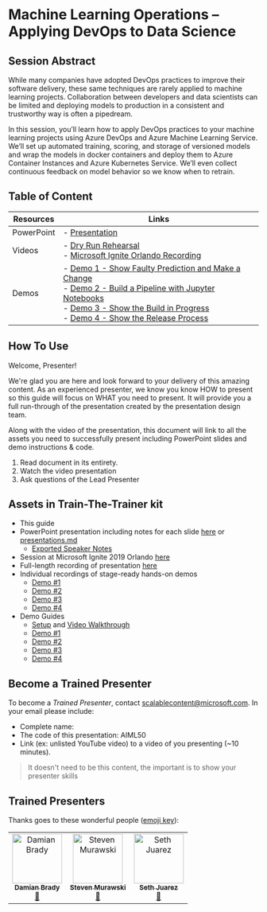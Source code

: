 # Machine Learning Operations – Applying DevOps to Data Science

## Session Abstract

While many companies have adopted DevOps practices to improve their software delivery, these same techniques are rarely applied to machine learning projects. Collaboration between developers and data scientists can be limited and deploying models to production in a consistent and trustworthy way is often a pipedream.

In this session, you’ll learn how to apply DevOps practices to your machine learning projects using Azure DevOps and Azure Machine Learning Service. We’ll set up automated training, scoring, and storage of versioned models and wrap the models in docker containers and deploy them to Azure Container Instances and Azure Kubernetes Service. We’ll even collect continuous feedback on model behavior so we know when to retrain.

## Table of Content
 

| Resources          | Links                            |
|-------------------|----------------------------------|
| PowerPoint        | - [Presentation](presentations.md) |
| Videos            | - [Dry Run Rehearsal](https://youtu.be/UgM8_4fAni8) <br/>- [Microsoft Ignite Orlando Recording](https://myignite.techcommunity.microsoft.com/sessions/83003) |
| Demos             | - [Demo 1 - Show Faulty Prediction and Make a Change](https://github.com/microsoft/ignite-learning-paths-training-aiml/blob/master/aiml50/demos/1-Show_Faulty_Prediction.md) <br/>- [Demo 2 - Build a Pipeline with Jupyter Notebooks](https://github.com/microsoft/ignite-learning-paths-training-aiml/blob/master/aiml50/demos/2-Build_a_Pipeline_With_Notebooks.md) <br/>- [Demo 3 - Show the Build in Progress](https://github.com/microsoft/ignite-learning-paths-training-aiml/blob/master/aiml50/demos/3-Show_The_Build.md) <br/>- [Demo 4 - Show the Release Process](https://github.com/microsoft/ignite-learning-paths-training-aiml/blob/master/aiml50/demos/4-Show_The_Release.md)|

## How To Use

Welcome, Presenter!

We're glad you are here and look forward to your delivery of this amazing content. As an experienced presenter, we know you know HOW to present so this guide will focus on WHAT you need to present. It will provide you a full run-through of the presentation created by the presentation design team.

Along with the video of the presentation, this document will link to all the assets you need to successfully present including PowerPoint slides and demo instructions & code.

1. Read document in its entirety.
2. Watch the video presentation
3. Ask questions of the Lead Presenter

## Assets in Train-The-Trainer kit

- This guide
- PowerPoint presentation including notes for each slide [here](https://globaleventcdn.blob.core.windows.net/assets/aiml/aiml50/aiml50.pptx) or [presentations.md](https://github.com/microsoft/ignite-learning-paths-training-aiml/blob/master/aiml50/presentations.md)
  - [Exported Speaker Notes](./SpeakerNotes.md)
- Session at Microsoft Ignite 2019 Orlando [here](https://myignite.techcommunity.microsoft.com/sessions/83003)
- Full-length recording of presentation [here](https://youtu.be/UgM8_4fAni8)
- Individual recordings of stage-ready hands-on demos
  - [Demo #1](https://globaleventcdn.blob.core.windows.net/assets/aiml/aiml50/AIML50_demo_1.mp4)
  - [Demo #2](https://globaleventcdn.blob.core.windows.net/assets/aiml/aiml50/AIML50_demo_2.mp4)
  - [Demo #3](https://globaleventcdn.blob.core.windows.net/assets/aiml/aiml50/AIML50_demo_3.mp4)
  - [Demo #4](https://globaleventcdn.blob.core.windows.net/assets/aiml/aiml50/AIML50_demo_4.mp4)
- Demo Guides
  - [Setup](./DEMO.md) and [Video Walkthrough](https://youtu.be/C9WtOZaUoyA)
  - [Demo #1](./demos/1-Show_Faulty_Prediction.md)
  - [Demo #2](./demos/2-Build_a_Pipeline_With_Notebooks.md)
  - [Demo #3](./demos/3-Show_The_Build.md)
  - [Demo #4](./demos/4-Show_The_Release.md)

## Become a Trained Presenter

To become a *Trained Presenter*, contact [scalablecontent@microsoft.com](mailto:scalablecontent@microsoft.com). In your email please include:

- Complete name:
- The code of this presentation: AIML50
- Link (ex: unlisted YouTube video) to a video of you presenting (~10 minutes).

> It doesn't need to be this content, the important is to show your presenter skills

## Trained Presenters

Thanks goes to these wonderful people ([emoji key](https://allcontributors.org/docs/en/emoji-key)):

<!-- ALL-CONTRIBUTORS-LIST:START - Do not remove or modify this section -->
<!-- prettier-ignore -->

<table>
<tr>
    <td align="center"><a href="https://github.com/Damovisa">
        <img src="https://avatars2.githubusercontent.com/u/1887732?s=460&v=4" width="100px;" alt="Damian Brady"/><br />
        <sub><b>Damian Brady</b></sub></a><br />
        <a href="" title="talk">📢</a>
    </td>
    <td align="center"><a href="https://github.com/smurawski">
        <img src="https://avatars1.githubusercontent.com/u/4006985?s=460&v=4" width="100px;" alt="Steven Murawski"/><br />
        <sub><b>Steven Murawski</b></sub></a><br />
            <a href="https://github.com/microsoft/ignite-learning-paths-training-aiml/pull/9" title="Documentation">📖</a>
    </td>
    <td align="center"><a href="https://github.com/sethjuarez">
        <img src="https://avatars2.githubusercontent.com/u/115409?s=460&v=4" width="100px;" alt="Seth Juarez"/><br />
        <sub><b>Seth Juarez</b></sub></a><br />
            <a href="Add link to powerpoint here" title="Talk">📢</a>
    </td>
</tr></table>

<!-- ALL-CONTRIBUTORS-LIST:END -->
